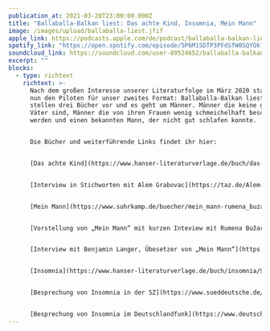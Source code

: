 ```yaml
---
publication_at: 2021-03-20T23:00:00.000Z
title: "Ballaballa-Balkan liest: Das achte Kind, Insomnia, Mein Mann"
image: /images/upload/ballaballa-liest.jfif
apple_link: https://podcasts.apple.com/de/podcast/ballaballa-balkan-liest-das-achte-kind-insomnia-mein-mann/id1170436903?i=1000513798267
spotify_link: "https://open.spotify.com/episode/5P6M1SDTP3PFdSfW0SQYOk?si=972627fa9fc24b25 "
soundcloud_link: https://soundcloud.com/user-89524652/ballaballa-balkan-liest-das-achte-kind-insomnia-mein-mann
excerpt: ""
blocks:
  - type: richtext
    richtext: >-
      Nach dem großen Interesse unserer Literaturfolge im März 2020 starten wir
      nun den Piloten für unser zweites Format: Ballaballa-Balkan liest. Wir
      stellen drei Bücher vor und es geht um Männer. Männer die keine guten
      Väter sind, Männer die von ihren Frauen wenig schmeichelhaft beschrieben
      werden und einen bekannten Mann, der nicht gut schlafen konnte.


      Die Bücher und weiterführende Links findet ihr hier: 


      [Das achte Kind](https://www.hanser-literaturverlage.de/buch/das-achte-kind/978-3-446-26796-1/) (Hanser)


      [Interview in Stichworten mit Alem Grabovac](https://taz.de/Alem-Grabovac-im-Stichwort-Interview/!5743996/) (taz)


      [Mein Mann](https://www.suhrkamp.de/buecher/mein_mann-rumena_buzarovska_42976.html) (Suhrkamp)


      [Vorstellung von „Mein Mann“ mit kurzen Inteview mit Rumena Bužarovska](https://www.suhrkamp.de/buecher/mein_mann-rumena_buzarovska_42976.html) (Ö1)


      [Interview mit Benjamin Langer, Übesetzer von „Mein Mann“](https://www1.wdr.de/radio/wdr3/programm/sendungen/wdr3-gutenbergs-welt/welt-reinlassen-100.html) – ab Minute 9:00 (WDR 3)


      [Insomnia](https://www.hanser-literaturverlage.de/buch/insomnia/978-3-552-05973-3/) (Zsolnay)


      [Besprechung von Insomnia in der SZ](https://www.sueddeutsche.de/kultur/ivo-andric-insomnia-nobelpreis-literatur-rezension-1.5171925)


      [Besprechung von Insomnia im Deutschlandfunk](https://www.deutschlandfunk.de/ivo-andric-insomnia-der-naechtliche-gruebler.700.de.html?dram:article_id=492548)
---
```


